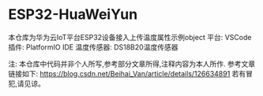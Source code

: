 # ESP32-HuaWeiYun
本仓库为华为云IoT平台ESP32设备接入上传温度属性示例object 
平台: VSCode 
插件: PlatformIO IDE 
温度传感器: DS18B20温度传感器 

注: 本仓库中代码并非个人所写,参考部分文章所得,注释内容为本人所作.
参考文章链接如下: 
https://blog.csdn.net/Beihai_Van/article/details/126634891
若有冒犯,请见谅。
